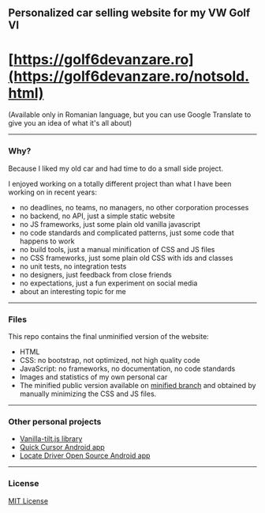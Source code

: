 ## Personalized car selling website for my VW Golf VI
# [https://golf6devanzare.ro](https://golf6devanzare.ro/notsold.html) 
(Available only in Romanian language, but you can use Google Translate to give you an idea of what it's all about)

---

### Why?
Because I liked my old car and had time to do a small side project.

I enjoyed working on a totally different project than what I have been working on in recent years:
- no deadlines, no teams, no managers, no other corporation processes
- no backend, no API, just a simple static website
- no JS frameworks, just some plain old vanilla javascript
- no code standards and complicated patterns, just some code that happens to work
- no build tools, just a manual minification of CSS and JS files
- no CSS frameworks, just some plain old CSS with ids and classes
- no unit tests, no integration tests
- no designers, just feedback from close friends
- no expectations, just a fun experiment on social media
- about an interesting topic for me

---

### Files
This repo contains the final unminified version of the website:
- HTML
- CSS: no bootstrap, not optimized, not high quality code
- JavaScript: no frameworks, no documentation, no code standards
- Images and statistics of my own personal car
- The minified public version available on [minified branch](https://github.com/micku7zu/golf6devanzare.ro/tree/minified) and obtained by manually minimizing the CSS and JS files.

---

### Other personal projects
- [Vanilla-tilt.js library](https://micku7zu.github.io/vanilla-tilt.js/)
- [Quick Cursor Android app](https://play.google.com/store/apps/details?id=com.quickcursor)
- [Locate Driver Open Source Android app](https://github.com/micku7zu/Locate-driver)

---

### License
[MIT License](https://github.com/micku7zu/golf6devanzare.ro/blob/main/LICENSE)